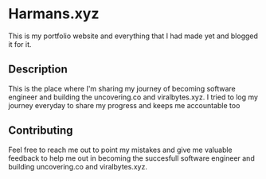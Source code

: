 # Harmans.xyz
This is my portfolio website and everything that I had made yet and blogged it for it. 
## Description
This is the place where I'm sharing my journey of becoming software engineer and building the uncovering.co and viralbytes.xyz. I tried to log my journey everyday to share my progress and keeps me accountable too

## Contributing
Feel free to reach me out to point my mistakes and give me valuable feedback to help me out in becoming the succesfull software engineer and building uncovering.co and viralbytes.xyz.